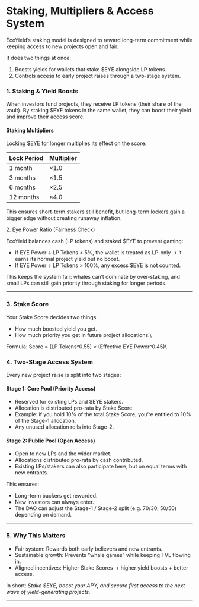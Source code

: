 # Staking, Multipliers & Access System

EcoYield’s staking model is designed to reward long-term commitment while keeping access to new projects open and fair.

It does two things at once:

1. Boosts yields for wallets that stake $EYE alongside LP tokens.
2. Controls access to early project raises through a two-stage system.

### 1. Staking & Yield Boosts

When investors fund projects, they receive LP tokens (their share of the vault). By staking $EYE tokens in the same wallet, they can boost their yield and improve their access score.

#### Staking Multipliers

Locking $EYE for longer multiplies its effect on the score:

| Lock Period | Multiplier |
| ----------- | ---------- |
| 1 month     | ×1.0       |
| 3 months    | ×1.5       |
| 6 months    | ×2.5       |
| 12 months   | ×4.0       |

This ensures short-term stakers still benefit, but long-term lockers gain a bigger edge without creating runaway inflation.

2\. Eye Power Ratio (Fairness Check)



EcoYield balances cash (LP tokens) and staked $EYE to prevent gaming:

* If EYE Power ÷ LP Tokens < 5%, the wallet is treated as LP-only → it earns its normal project yield but no boost.
* If EYE Power ÷ LP Tokens > 100%, any excess $EYE is not counted.



This keeps the system fair: whales can’t dominate by over-staking, and small LPs can still gain priority through staking for longer periods.

***

### 3. Stake Score

Your Stake Score decides two things:

* How much boosted yield you get.
* How much priority you get in future project allocations.\


Formula: Score = (LP Tokens^0.55) × (Effective EYE Power^0.45)\


### 4. Two-Stage Access System

Every new project raise is split into two stages:

#### Stage 1: Core Pool (Priority Access)

* Reserved for existing LPs and $EYE stakers.
* Allocation is distributed pro-rata by Stake Score.
* Example: if you hold 10% of the total Stake Score, you’re entitled to 10% of the Stage-1 allocation.
* Any unused allocation rolls into Stage-2.

#### Stage 2: Public Pool (Open Access)

* Open to new LPs and the wider market.
* Allocations distributed pro-rata by cash contributed.
* Existing LPs/stakers can also participate here, but on equal terms with new entrants.

This ensures:

* Long-term backers get rewarded.
* New investors can always enter.
* The DAO can adjust the Stage-1 / Stage-2 split (e.g. 70/30, 50/50) depending on demand.

***

### 5. Why This Matters

* Fair system: Rewards both early believers and new entrants.
* Sustainable growth: Prevents “whale games” while keeping TVL flowing in.
* Aligned incentives: Higher Stake Scores → higher yield boosts + better access.

In short: _Stake $EYE, boost your APY, and secure first access to the next wave of yield-generating projects._

***
